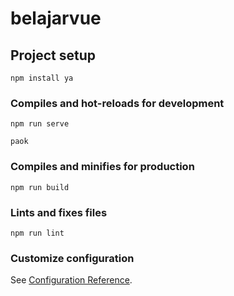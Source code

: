# belajarvue

## Project setup
```
npm install ya
```

### Compiles and hot-reloads for development
```
npm run serve
```
```
paok
```
### Compiles and minifies for production
```
npm run build
```

### Lints and fixes files
```
npm run lint
```

### Customize configuration
See [Configuration Reference](https://cli.vuejs.org/config/).

